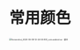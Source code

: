 # 常用颜色

<img src="http://img.inaction.fun/static/57315.jpg" alt="Screenshot_2020-05-08-12-24-55-831_com.android.se - 副本" style="zoom: 25%;" />